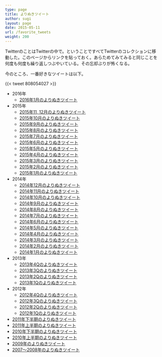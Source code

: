 ```yaml
---
type: page
title: よりぬきツイート
author: sugi
layout: page
date: 2015-05-11
url: /favorite_tweets
weight: 200
---
```

TwitterのことはTwitterの中で。ということですべてTwitterのコレクションに移動した。このページからリンクを貼っておく。あらためてみてみると同じことを何度も何度も繰り返しつぶやいている。その忘却ぶりが怖くなる。

今のところ、一番好きなツイートは以下。

{{< tweet 808054027 >}}

* 2016年
  * [2016年1月のよりぬきツイート](https://twitter.com/chez_sugi/timelines/693828619127271424)
* 2015年
  * [2015年11, 12月のよりぬきツイート](https://twitter.com/chez_sugi/timelines/683286768922132482)
  * [2015年10月のよりぬきツイート](https://twitter.com/chez_sugi/timelines/662312986908884992)
  * [2015年9月のよりぬきツイート](https://twitter.com/chez_sugi/timelines/652183258013241344)
  * [2015年8月のよりぬきツイート](https://twitter.com/chez_sugi/timelines/638379128413143040)
  * [2015年7月のよりぬきツイート](https://twitter.com/chez_sugi/timelines/627133726779174912)
  * [2015年6月のよりぬきツイート](https://twitter.com/chez_sugi/timelines/616290655963348993)
  * [2015年5月のよりぬきツイート](https://twitter.com/chez_sugi/timelines/605085066486771712)
  * [2015年4月のよりぬきツイート](https://twitter.com/chez_sugi/timelines/594842248652533760)
  * [2015年3月のよりぬきツイート](https://twitter.com/chez_sugi/timelines/584332155951554560)
  * [2015年2月のよりぬきツイート](https://twitter.com/chez_sugi/timelines/572293669027516417)
  * [2015年1月のよりぬきツイート](https://twitter.com/chez_sugi/timelines/561927452906119168)
* 2014年
  * [2014年12月のよりぬきツイート](https://twitter.com/chez_sugi/timelines/550344247358918657)
  * [2014年11月のよりぬきツイート](https://twitter.com/chez_sugi/timelines/539104246751166464)
  * [2014年10月のよりぬきツイート](https://twitter.com/chez_sugi/timelines/528211306784911360)
  * [2014年9月のよりぬきツイート](https://twitter.com/chez_sugi/timelines/516834484033839106)
  * [2014年8月のよりぬきツイート](https://twitter.com/chez_sugi/timelines/506497998633717760)
  * [2014年7月のよりぬきツイート](https://twitter.com/chez_sugi/timelines/495018231363428354)
  * [2014年6月のよりぬきツイート](https://twitter.com/chez_sugi/timelines/485098633591676928)
  * [2014年5月のよりぬきツイート](https://twitter.com/chez_sugi/timelines/672475771110187008)
  * [2014年4月のよりぬきツイート](https://twitter.com/chez_sugi/timelines/672480864362631168)
  * [2014年3月のよりぬきツイート](https://twitter.com/chez_sugi/timelines/672856162186887169) 
  * [2014年2月のよりぬきツイート](https://twitter.com/chez_sugi/timelines/672854157259177984)
  * [2014年1月のよりぬきツイート](https://twitter.com/chez_sugi/timelines/672851804376330240)
* 2013年
  * [2013年4Qのよりぬきツイート](https://twitter.com/chez_sugi/timelines/672847107401768960) 
  * [2013年3Qのよりぬきツイート](https://twitter.com/chez_sugi/timelines/672837891014262784)
  * [2013年2Qのよりぬきツイート](https://twitter.com/chez_sugi/timelines/672830081656422400)
  * [2013年1Qのよりぬきツイート](https://twitter.com/chez_sugi/timelines/672827183837016064)
* 2012年
  * [2012年4Qのよりぬきツイート](https://twitter.com/chez_sugi/timelines/672823455113338881)
  * [2012年3Qのよりぬきツイート](https://twitter.com/chez_sugi/timelines/672819238776602624)
  * [2012年2Qのよりぬきツイート](https://twitter.com/chez_sugi/timelines/672810235745075200)
  * [2012年1Qのよりぬきツイート](https://twitter.com/chez_sugi/timelines/672786241750831104)
* [2011年下半期のよりぬきツイート](https://twitter.com/chez_sugi/timelines/672782709589020673)
* [2011年上半期のよりぬきツイート](https://twitter.com/chez_sugi/timelines/672777197522817024)
* [2010年下半期のよりぬきツイート](https://twitter.com/chez_sugi/timelines/672772036721184768)
* [2010年上半期のよりぬきツイート](https://twitter.com/chez_sugi/timelines/672765082342809600)
* [2009年のよりぬきツイート](https://twitter.com/chez_sugi/timelines/672761312435277825)
* [2007〜2008年のよりぬきツイート](https://twitter.com/chez_sugi/timelines/672483629591736320)
